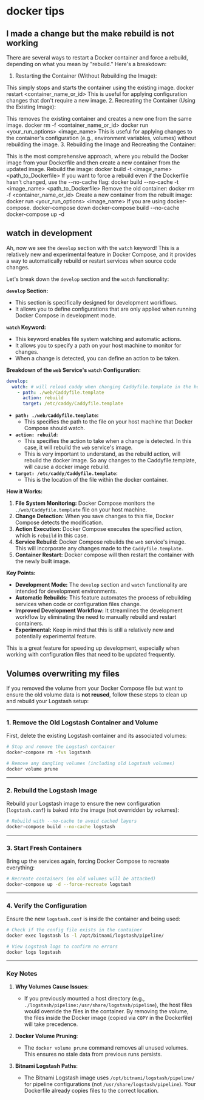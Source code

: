 # docker tips


## I made a change but the make rebuild is not working

There are several ways to restart a Docker container and force a rebuild, depending on what you mean by "rebuild." Here's a breakdown:

1. Restarting the Container (Without Rebuilding the Image):

This simply stops and starts the container using the existing image.
docker restart <container_name_or_id>
This is useful for applying configuration changes that don't require a new image.
2. Recreating the Container (Using the Existing Image):

This removes the existing container and creates a new one from the same image.
docker rm -f <container_name_or_id>
docker run <your_run_options> <image_name>
This is useful for applying changes to the container's configuration (e.g., environment variables, volumes) without rebuilding the image.
3. Rebuilding the Image and Recreating the Container:

This is the most comprehensive approach, where you rebuild the Docker image from your Dockerfile and then create a new container from the updated image.
Rebuild the image:
docker build -t <image_name> <path_to_Dockerfile>
If you want to force a rebuild even if the Dockerfile hasn't changed, use the --no-cache flag:
docker build --no-cache -t <image_name> <path_to_Dockerfile>
Remove the old container:
docker rm -f <container_name_or_id>
Create a new container from the rebuilt image:
docker run <your_run_options> <image_name>
If you are using docker-compose.
docker-compose down
docker-compose build --no-cache
docker-compose up -d


## watch in development 

Ah, now we see the `develop` section with the `watch` keyword! This is a relatively new and experimental feature in Docker Compose, and it provides a way to automatically rebuild or restart services when source code changes.

Let's break down the `develop` section and the `watch` functionality:

**`develop` Section:**

* This section is specifically designed for development workflows.
* It allows you to define configurations that are only applied when running Docker Compose in development mode.

**`watch` Keyword:**

* This keyword enables file system watching and automatic actions.
* It allows you to specify a path on your host machine to monitor for changes.
* When a change is detected, you can define an action to be taken.

**Breakdown of the `web` Service's `watch` Configuration:**

```yaml
develop:
  watch: # will reload caddy when changing Caddyfile.template in the host system
    - path: ./web/Caddyfile.template
      action: rebuild
      target: /etc/caddy/Caddyfile.template
```

* **`path: ./web/Caddyfile.template`:**
    * This specifies the path to the file on your host machine that Docker Compose should watch.
* **`action: rebuild`:**
    * This specifies the action to take when a change is detected. In this case, it will rebuild the `web` service's image.
    * This is very important to understand, as the rebuild action, will rebuild the docker image. So any changes to the Caddyfile.template, will cause a docker image rebuild.
* **`target: /etc/caddy/Caddyfile.template`:**
    * This is the location of the file within the docker container.

**How it Works:**

1.  **File System Monitoring:** Docker Compose monitors the `./web/Caddyfile.template` file on your host machine.
2.  **Change Detection:** When you save changes to this file, Docker Compose detects the modification.
3.  **Action Execution:** Docker Compose executes the specified action, which is `rebuild` in this case.
4.  **Service Rebuild:** Docker Compose rebuilds the `web` service's image. This will incorporate any changes made to the `Caddyfile.template`.
5.  **Container Restart:** Docker compose will then restart the container with the newly built image.

**Key Points:**

* **Development Mode:** The `develop` section and `watch` functionality are intended for development environments.
* **Automatic Rebuilds:** This feature automates the process of rebuilding services when code or configuration files change.
* **Improved Development Workflow:** It streamlines the development workflow by eliminating the need to manually rebuild and restart containers.
* **Experimental:** Keep in mind that this is still a relatively new and potentially experimental feature.

This is a great feature for speeding up development, especially when working with configuration files that need to be updated frequently.


## Volumes overwriting my files

If you removed the volume from your Docker Compose file but want to ensure the old volume data is **not reused**, follow these steps to clean up and rebuild your Logstash setup:

---

### **1. Remove the Old Logstash Container and Volume**
First, delete the existing Logstash container and its associated volumes:

```bash
# Stop and remove the Logstash container
docker-compose rm -fvs logstash

# Remove any dangling volumes (including old Logstash volumes)
docker volume prune
```

---

### **2. Rebuild the Logstash Image**
Rebuild your Logstash image to ensure the new configuration (`logstash.conf`) is baked into the image (not overridden by volumes):

```bash
# Rebuild with --no-cache to avoid cached layers
docker-compose build --no-cache logstash
```

---

### **3. Start Fresh Containers**
Bring up the services again, forcing Docker Compose to recreate everything:

```bash
# Recreate containers (no old volumes will be attached)
docker-compose up -d --force-recreate logstash
```

---

### **4. Verify the Configuration**
Ensure the new `logstash.conf` is inside the container and being used:

```bash
# Check if the config file exists in the container
docker exec logstash ls -l /opt/bitnami/logstash/pipeline/

# View Logstash logs to confirm no errors
docker logs logstash
```

---

### **Key Notes**
1. **Why Volumes Cause Issues**:
   - If you previously mounted a host directory (e.g., `./logstash/pipeline:/usr/share/logstash/pipeline`), the host files would override the files in the container. By removing the volume, the files inside the Docker image (copied via `COPY` in the Dockerfile) will take precedence.

2. **Docker Volume Pruning**:
   - The `docker volume prune` command removes all unused volumes. This ensures no stale data from previous runs persists.

3. **Bitnami Logstash Paths**:
   - The Bitnami Logstash image uses `/opt/bitnami/logstash/pipeline/` for pipeline configurations (not `/usr/share/logstash/pipeline`). Your Dockerfile already copies files to the correct location.
